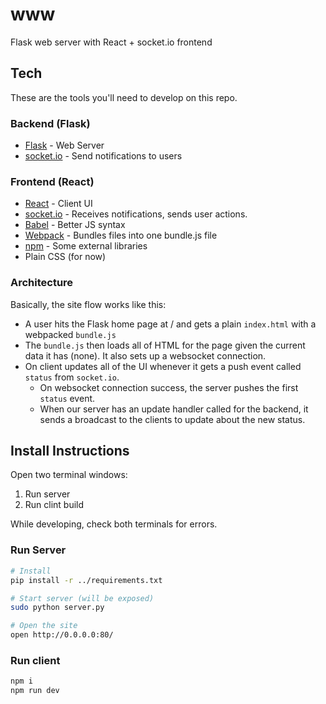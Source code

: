 # www

Flask web server with React + socket.io frontend

## Tech

These are the tools you'll need to develop on this repo.

### Backend (Flask)
- [Flask](http://flask.pocoo.org/) - Web Server
- [socket.io](https://github.com/miguelgrinberg/Flask-SocketIO) - Send notifications to users

### Frontend (React)
- [React](https://facebook.github.io/react/) - Client UI
- [socket.io](http://socket.io/) - Receives notifications, sends user actions.
- [Babel](https://babeljs.io/docs/learn-es2015/) - Better JS syntax
- [Webpack](https://webpack.github.io/) - Bundles files into one bundle.js file
- [npm](https://www.npmjs.com/) - Some external libraries
- Plain CSS (for now)

### Architecture

Basically, the site flow works like this:
- A user hits the Flask home page at / and gets a plain `index.html` with a webpacked `bundle.js`
- The `bundle.js` then loads all of HTML for the page given the current data it has (none). It also sets up a websocket connection.
- On client updates all of the UI whenever it gets a push event called `status` from `socket.io`.
  - On websocket connection success, the server pushes the first `status` event.
  - When our server has an update handler called for the backend, it sends a broadcast to the clients to update about the new status.

## Install Instructions

Open two terminal windows:

1. Run server
2. Run clint build

While developing, check both terminals for errors.

### Run Server

```sh
# Install
pip install -r ../requirements.txt

# Start server (will be exposed)
sudo python server.py

# Open the site
open http://0.0.0.0:80/
```

### Run client

```sh
npm i
npm run dev
```
